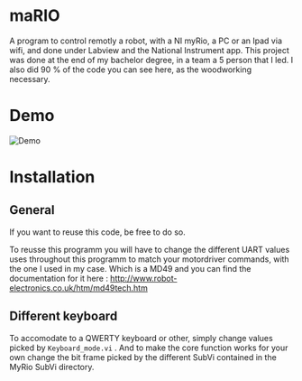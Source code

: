 # maRIO
A program to control remotly a robot, with a NI myRio, a PC or an Ipad via wifi, and done under Labview and the National Instrument app. This project was done at the end of my bachelor degree, in a team a 5 person that I led. I also did 90 % of the code you can see here, as the woodworking necessary.

# Demo


![Demo](https://cloud.githubusercontent.com/assets/25333848/24050251/8daa6d4c-0b2e-11e7-98cc-053ac0097eb5.gif)

# Installation

## General
If you want to reuse this code, be free to do so.  

To reusse this programm you will have to change the different UART values uses throughout this programm to match your motordriver commands, with the one I used in my case. Which is a MD49 and you can find the documentation for it here : http://www.robot-electronics.co.uk/htm/md49tech.htm

## Different keyboard
To accomodate to a  QWERTY keyboard or other, simply change values picked by  `Keyboard_mode.vi` .
And to make the core function works for your own change the bit frame picked by the different SubVi contained in the MyRio SubVi directory. 
